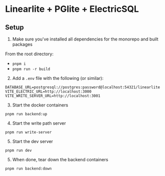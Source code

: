 # Linearlite + PGlite + ElectricSQL

## Setup

1. Make sure you've installed all dependencies for the monorepo and built packages

From the root directory:

- `pnpm i`
- `pnpm run -r build`

2. Add a `.env` file with the following (or similar):

```
DATABASE_URL=postgresql://postgres:password@localhost:54321/linearlite
VITE_ELECTRIC_URL=http://localhost:3000
VITE_WRITE_SERVER_URL=http://localhost:3001
```

3. Start the docker containers

`pnpm run backend:up`

4. Start the write path server

`pnpm run write-server`

5. Start the dev server

`pnpm run dev`

5. When done, tear down the backend containers

`pnpm run backend:down`

